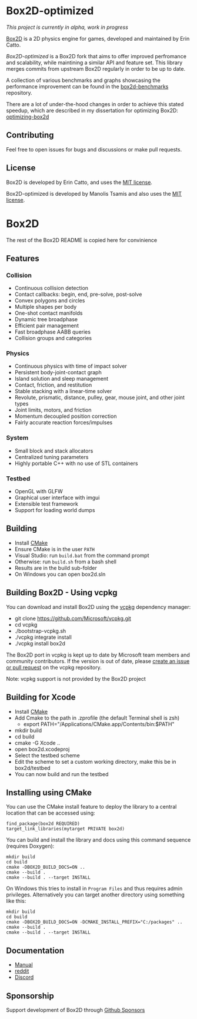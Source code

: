 # Box2D-optimized 

*This project is currently in alpha, work in progress*

[Box2D](https://github.com/erincatto/box2d) is a 2D physics engine for games, developed and maintained by Erin Catto.

*Box2D-optimized* is a Box2D fork that aims to offer improved perfromance and scalability, while maintining a similar API and feature set.
This library merges commits from upstream Box2D regularly in order to be up to date.

A collection of various benchmarks and graphs showcasing the performance improvement can be found in the [box2d-benchmarks](https://github.com/mtsamis/box2d-benchmarks#results) repository.

There are a lot of under-the-hood changes in order to achieve this stated speedup, which are described in my dissertation for optimizing Box2D: [optimizing-box2d](https://github.com/mtsamis/optimizing-box2d-dissertation/blob/main/optimizing-box2d.pdf)

## Contributing

Feel free to open issues for bugs and discussions or make pull requests.

## License

Box2D is developed by Erin Catto, and uses the [MIT license](https://en.wikipedia.org/wiki/MIT_License).

Box2D-optimized is developed by Manolis Tsamis and also uses the [MIT license](https://en.wikipedia.org/wiki/MIT_License).

# Box2D

The rest of the Box2D README is copied here for convinience

## Features

### Collision
- Continuous collision detection
- Contact callbacks: begin, end, pre-solve, post-solve
- Convex polygons and circles
- Multiple shapes per body
- One-shot contact manifolds
- Dynamic tree broadphase
- Efficient pair management
- Fast broadphase AABB queries
- Collision groups and categories

### Physics
- Continuous physics with time of impact solver
- Persistent body-joint-contact graph
- Island solution and sleep management
- Contact, friction, and restitution
- Stable stacking with a linear-time solver
- Revolute, prismatic, distance, pulley, gear, mouse joint, and other joint types
- Joint limits, motors, and friction
- Momentum decoupled position correction
- Fairly accurate reaction forces/impulses

### System
- Small block and stack allocators
- Centralized tuning parameters
- Highly portable C++ with no use of STL containers

### Testbed
- OpenGL with GLFW
- Graphical user interface with imgui
- Extensible test framework
- Support for loading world dumps

## Building
- Install [CMake](https://cmake.org/)
- Ensure CMake is in the user `PATH`
- Visual Studio: run `build.bat` from the command prompt
- Otherwise: run `build.sh` from a bash shell
- Results are in the build sub-folder
- On Windows you can open box2d.sln

## Building Box2D - Using vcpkg
You can download and install Box2D using the [vcpkg](https://github.com/Microsoft/vcpkg) dependency manager:

- git clone https://github.com/Microsoft/vcpkg.git
- cd vcpkg
- ./bootstrap-vcpkg.sh
- ./vcpkg integrate install
- ./vcpkg install box2d

The Box2D port in vcpkg is kept up to date by Microsoft team members and community contributors. If the version is out of date, please [create an issue or pull request](https://github.com/Microsoft/vcpkg) on the vcpkg repository.

Note: vcpkg support is not provided by the Box2D project

## Building for Xcode
- Install [CMake](https://cmake.org)
- Add Cmake to the path in .zprofile (the default Terminal shell is zsh)
    - export PATH="/Applications/CMake.app/Contents/bin:$PATH"
- mkdir build
- cd build
- cmake -G Xcode ..
- open box2d.xcodeproj
- Select the testbed scheme
- Edit the scheme to set a custom working directory, make this be in box2d/testbed
- You can now build and run the testbed

## Installing using CMake
You can use the CMake install feature to deploy the library to a central location that can
be accessed using:
```
find_package(box2d REQUIRED)
target_link_libraries(mytarget PRIVATE box2d)
```
You can build and install the library and docs using this command sequence (requires Doxygen):
```
mkdir build
cd build
cmake -DBOX2D_BUILD_DOCS=ON ..
cmake --build .
cmake --build . --target INSTALL
```
On Windows this tries to install in `Program Files` and thus requires admin privileges. Alternatively you can target another directory using something like this:
```
mkdir build
cd build
cmake -DBOX2D_BUILD_DOCS=ON -DCMAKE_INSTALL_PREFIX="C:/packages" ..
cmake --build .
cmake --build . --target INSTALL
```

## Documentation
- [Manual](https://box2d.org/documentation/)
- [reddit](https://www.reddit.com/r/box2d/)
- [Discord](https://discord.gg/NKYgCBP)

## Sponsorship
Support development of Box2D through [Github Sponsors](https://github.com/sponsors/erincatto)
